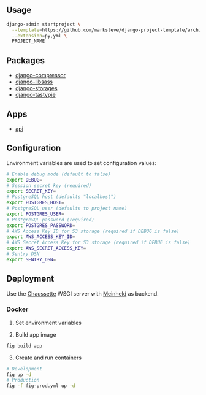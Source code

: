 ## Usage

```bash
django-admin startproject \
  --template=https://github.com/marksteve/django-project-template/archive/master.zip \
  --extension=py,yml \
  PROJECT_NAME
```

## Packages

- [django-compressor](http://django-compressor.readthedocs.org)
- [django-libsass](https://github.com/torchbox/django-libsass)
- [django-storages](http://django-storages.readthedocs.org)
- [django-tastypie](http://django-tastypie.readthedocs.org)

## Apps

- [api](api/)

## Configuration

Environment variables are used to set configuration values:

```bash
# Enable debug mode (default to false)
export DEBUG=
# Session secret key (required)
export SECRET_KEY=
# PostgreSQL host (defaults "localhost")
export POSTGRES_HOST=
# PostgreSQL user (defaults to project name)
export POSTGRES_USER=
# PostgreSQL password (required)
export POSTGRES_PASSWORD=
# AWS Access Key ID for S3 storage (required if DEBUG is false)
export AWS_ACCESS_KEY_ID=
# AWS Secret Access Key for S3 storage (required if DEBUG is false)
export AWS_SECRET_ACCESS_KEY=
# Sentry DSN
export SENTRY_DSN=
```

## Deployment

Use the [Chaussette](http://chaussette.readthedocs.org) WSGI server with
[Meinheld](http://meinheld.org/) as backend.


### Docker

1. Set environment variables

2. Build app image

  ```bash
  fig build app
  ```

3. Create and run containers

  ```bash
  # Development
  fig up -d
  # Production
  fig -f fig-prod.yml up -d
  ```

